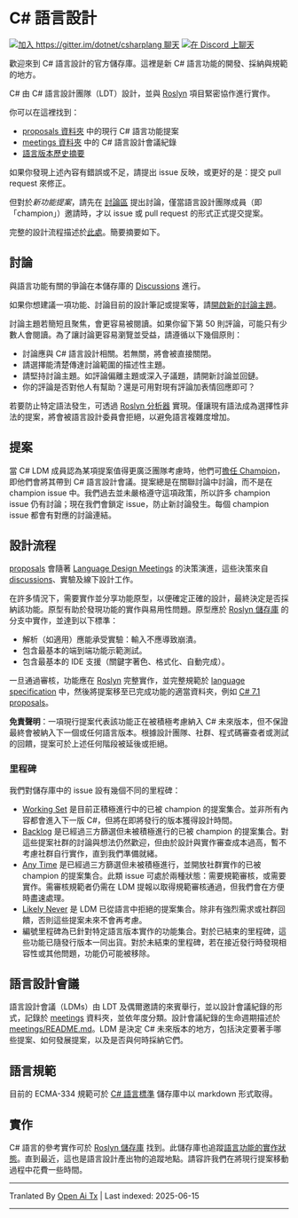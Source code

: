 # C# 語言設計

[![加入 https://gitter.im/dotnet/csharplang 聊天](https://badges.gitter.im/dotnet/csharplang.svg)](https://gitter.im/dotnet/csharplang?utm_source=badge&utm_medium=badge&utm_campaign=pr-badge&utm_content=badge) [![在 Discord 上聊天](https://discordapp.com/api/guilds/143867839282020352/widget.png)](https://aka.ms/dotnet-discord-csharp)

歡迎來到 C# 語言設計的官方儲存庫。這裡是新 C# 語言功能的開發、採納與規範的地方。

C# 由 C# 語言設計團隊（LDT）設計，並與 [Roslyn](https://github.com/dotnet/roslyn) 項目緊密協作進行實作。

你可以在這裡找到：

- [proposals 資料夾](proposals) 中的現行 C# 語言功能提案
- [meetings 資料夾](meetings) 中的 C# 語言設計會議紀錄
- [語言版本歷史摘要](Language-Version-History.md)

如果你發現上述內容有錯誤或不足，請提出 issue 反映，或更好的是：提交 pull request 來修正。

但對於*新功能提案*，請先在 [討論區](https://github.com/dotnet/csharplang/labels/Discussion) 提出討論，僅當語言設計團隊成員（即「champion」）邀請時，才以 issue 或 pull request 的形式正式提交提案。

完整的設計流程描述於[此處](Design-Process.md)。簡要摘要如下。

## 討論

與語言功能有關的爭論在本儲存庫的 [Discussions](https://github.com/dotnet/csharplang/discussions) 進行。

如果你想建議一項功能、討論目前的設計筆記或提案等，請[開啟新的討論主題](https://github.com/dotnet/csharplang/discussions/new)。

討論主題若簡短且聚焦，會更容易被閱讀。如果你留下第 50 則評論，可能只有少數人會閱讀。為了讓討論更容易瀏覽並受益，請遵循以下幾個原則：

- 討論應與 C# 語言設計相關。若無關，將會被直接關閉。
- 請選擇能清楚傳達討論範圍的描述性主題。
- 請堅持討論主題。如評論偏離主題或深入子議題，請開新討論並回鏈。
- 你的評論是否對他人有幫助？還是可用對現有評論加表情回應即可？

若要防止特定語法發生，可透過 [Roslyn 分析器](https://docs.microsoft.com/visualstudio/extensibility/getting-started-with-roslyn-analyzers) 實現。僅讓現有語法成為選擇性非法的提案，將會被語言設計委員會拒絕，以避免語言複雜度增加。

## 提案

當 C# LDM 成員認為某項提案值得更廣泛團隊考慮時，他們可[擔任 Champion](https://github.com/dotnet/csharplang/issues?q=is%3Aopen+is%3Aissue+label%3A%22Proposal+champion%22)，即他們會將其帶到 C# 語言設計會議。提案總是在關聯討論中討論，而不是在 champion issue 中。我們過去並未嚴格遵守這項政策，所以許多 champion issue 仍有討論；現在我們會鎖定 issue，防止新討論發生。每個 champion issue 都會有對應的討論連結。

## 設計流程

[proposals](proposals) 會隨著 [Language Design Meetings](meetings) 的決策演進，這些決策來自 [discussions](https://github.com/dotnet/csharplang/discussions)、實驗及線下設計工作。

在許多情況下，需要實作並分享功能原型，以便確定正確的設計，最終決定是否採納該功能。原型有助於發現功能的實作與易用性問題。原型應於 [Roslyn 儲存庫](https://github.com/dotnet/roslyn) 的分支中實作，並達到以下標準：

- 解析（如適用）應能承受實驗：輸入不應導致崩潰。
- 包含最基本的端到端功能示範測試。
- 包含最基本的 IDE 支援（關鍵字著色、格式化、自動完成）。

一旦通過審核，功能應在 [Roslyn](https://github.com/dotnet/roslyn) 完整實作，並完整規範於 [language specification](spec) 中，然後將提案移至已完成功能的適當資料夾，例如 [C# 7.1 proposals](proposals/csharp-7.1)。

**免責聲明**：一項現行提案代表該功能正在被積極考慮納入 C# 未來版本，但不保證最終會被納入下一個或任何語言版本。根據設計團隊、社群、程式碼審查者或測試的回饋，提案可於上述任何階段被延後或拒絕。

### 里程碑

我們對儲存庫中的 issue 設有幾個不同的里程碑：
* [Working Set](https://github.com/dotnet/csharplang/milestone/19) 是目前正積極進行中的已被 champion 的提案集合。並非所有內容都會進入下一版 C#，但將在即將發行的版本獲得設計時間。
* [Backlog](https://github.com/dotnet/csharplang/milestone/10) 是已經過三方篩選但未被積極進行的已被 champion 的提案集合。對這些提案社群的討論與想法仍然歡迎，但由於設計與實作審查成本過高，暫不考慮社群自行實作，直到我們準備就緒。
* [Any Time](https://github.com/dotnet/csharplang/milestone/14) 是已經過三方篩選但未被積極進行，並開放社群實作的已被 champion 的提案集合。此類 issue 可處於兩種狀態：需要規範審核，或需要實作。需審核規範者仍需在 LDM 提報以取得規範審核通過，但我們會在方便時盡速處理。
* [Likely Never](https://github.com/dotnet/csharplang/milestone/13) 是 LDM 已從語言中拒絕的提案集合。除非有強烈需求或社群回饋，否則這些提案未來不會再考慮。
* 編號里程碑為已針對特定語言版本實作的功能集合。對於已結束的里程碑，這些功能已隨發行版本一同出貨。對於未結束的里程碑，若在接近發行時發現相容性或其他問題，功能仍可能被移除。

## 語言設計會議

語言設計會議（LDMs）由 LDT 及偶爾邀請的來賓舉行，並以設計會議紀錄的形式，記錄於 [meetings](meetings) 資料夾，並依年度分類。設計會議紀錄的生命週期描述於 [meetings/README.md](meetings/README.md)。LDM 是決定 C# 未來版本的地方，包括決定要著手哪些提案、如何發展提案，以及是否與何時採納它們。

## 語言規範

目前的 ECMA-334 規範可於 [C# 語言標準](https://github.com/dotnet/csharpstandard/) 儲存庫中以 markdown 形式取得。

## 實作

C# 語言的參考實作可於 [Roslyn 儲存庫](https://github.com/dotnet/roslyn) 找到。此儲存庫也追蹤[語言功能的實作狀態](https://github.com/dotnet/roslyn/blob/main/docs/Language%20Feature%20Status.md)。直到最近，這也是語言設計產出物的追蹤地點。請容許我們在將現行提案移動過程中花費一些時間。

---

Tranlated By [Open Ai Tx](https://github.com/OpenAiTx/OpenAiTx) | Last indexed: 2025-06-15

---